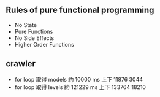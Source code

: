 
## Rules of pure functional programming

- No State
- Pure Functions
- No Side Effects
- Higher Order Functions


## crawler

- for loop 取得 models 約 10000 ms 上下
                          11876
						   3044
- for loop 取得 levels 約 121229 ms 上下
                          133764
						   18210